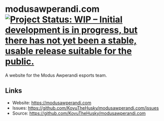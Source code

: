 # modusawperandi.com [![Project Status: WIP – Initial development is in progress, but there has not yet been a stable, usable release suitable for the public.](https://www.repostatus.org/badges/latest/wip.svg)](https://www.repostatus.org/#wip)

A website for the Modus Awperandi esports team.

## Links

* Website: <https://modusawperandi.com>
* Issues: <https://github.com/KovuTheHusky/modusawperandi.com/issues>
* Source: <https://github.com/KovuTheHusky/modusawperandi.com>
